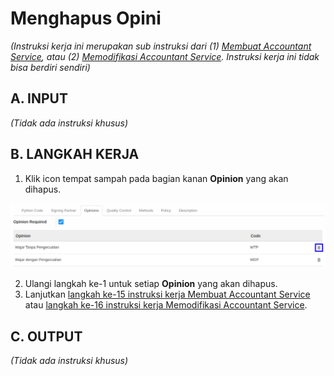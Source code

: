# Menghapus Opini

*(Instruksi kerja ini merupakan sub instruksi dari (1) [Membuat Accountant Service](./membuat.md), atau (2) [Memodifikasi Accountant Service](./memodifikasi.md). Instruksi kerja ini tidak bisa berdiri sendiri)*

## A. INPUT

*(Tidak ada instruksi khusus)*

## B. LANGKAH KERJA

1. Klik icon tempat sampah pada bagian kanan **Opinion** yang akan dihapus.

![](../../img/accountant-service/tombol-hapus-opinion.png)

2. Ulangi langkah ke-1 untuk setiap **Opinion** yang akan dihapus.
3. Lanjutkan [langkah ke-15 instruksi kerja Membuat Accountant Service](./membuat.md#l15) atau [langkah ke-16 instruksi kerja Memodifikasi Accountant Service](./memodifikasi.md#l16).

## C. OUTPUT

*(Tidak ada instruksi khusus)*
